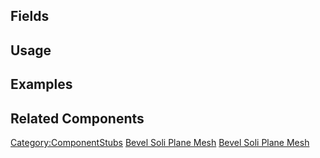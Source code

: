 <languages></languages> <translate>

## Fields

## Usage

## Examples

## Related Components

</translate>

[Category:ComponentStubs](Category:ComponentStubs "wikilink") [Bevel
Soli Plane Mesh](Category:Components{{#translation:}} "wikilink") [Bevel
Soli Plane
Mesh](Category:Components:Assets:Procedural_Meshes:Resonite_UI{{#translation:}} "wikilink")